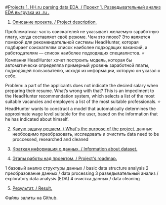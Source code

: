 
#[Projects 1. HH.ru parsing data EDA. / Проект 1. Разведывательный анализ EDA выгрузка из .ru .](https://github.com/Denis-python/VS_code/tree/master/Project_1)

1. [Описание проекта. / Project description.]()

Проблематика: часть соискателей не указывает желаемую заработную плату, когда составляет своё резюме.
Чем это плохо?
Это является помехой для рекомендательной системы HeadHunter, которая подбирает соискателям список наиболее подходящих вакансий, 
а работодателям — список наиболее подходящих специалистов.
⭐ Компания HeadHunter хочет построить модель, которая бы автоматически определяла примерный уровень заработной платы, 
подходящей пользователю, исходя из информации, которую он указал о себе.

Problem: a part of the applicants does not indicate the desired salary when preparing their resume.
What’s wrong with that?
This is an impediment to the HeadHunter recommendation system, which selects a list of the most suitable vacancies and employers 
a list of the most suitable professionals.
⭐ HeadHunter wants to construct a model that automatically determines the approximate wage level suitable for the user, 
based on the information that he has indicated about himself.

2. [Какую задачу решаем. / What's the purpose of the project.]()
 данные необходимо преобразовать, исследовать и очистить
 data need to be proccessed, researched and cleaned

3. [Краткая информация о данных. / Information about dataset.]()

4. [Этапы работы над проектом. / Project's roadmap.]()  

1 базовый анализ структуры данных / basic data structure analysis
2 преобразование данных / data processing
3 разведывательный анализ / exploratory data analysis (EDA)
4 очистка данных / data cleaning

5. [Результат. / Result.]()


Файлы залиты на Github.


